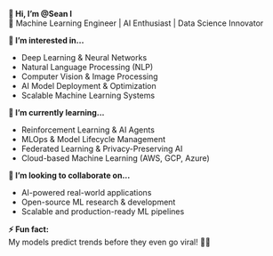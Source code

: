 **👋 Hi, I’m @Sean I**  
🚀 Machine Learning Engineer | AI Enthusiast | Data Science Innovator  

**👀 I’m interested in...**  
- Deep Learning & Neural Networks  
- Natural Language Processing (NLP)  
- Computer Vision & Image Processing  
- AI Model Deployment & Optimization  
- Scalable Machine Learning Systems  

**🌱 I’m currently learning...**  
- Reinforcement Learning & AI Agents  
- MLOps & Model Lifecycle Management  
- Federated Learning & Privacy-Preserving AI  
- Cloud-based Machine Learning (AWS, GCP, Azure)  

**💞️ I’m looking to collaborate on...**  
- AI-powered real-world applications  
- Open-source ML research & development  
- Scalable and production-ready ML pipelines
  
**⚡ Fun fact:**  
My models predict trends before they even go viral! 🚀😎  
